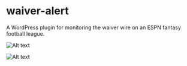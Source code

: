# waiver-alert
A WordPress plugin for monitoring the waiver wire on an ESPN fantasy football league.

![Alt text](waiver-alert/screenshots/dashboard.jpg?raw=true "Dashboard")

![Alt text](waiver-alert/screenshots/email.jpg?raw=true "Email")
